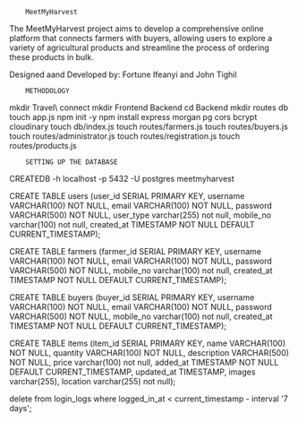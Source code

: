         MeetMyHarvest
The MeetMyHarvest project aims to develop a comprehensive online platform that connects farmers with buyers, allowing users to explore a variety of agricultural products and streamline the process of ordering these products in bulk.

Designed aand Developed by: Fortune Ifeanyi and John Tighil


        METHODOLOGY
mkdir Travel\ connect
mkdir Frontend Backend
cd Backend 
mkdir routes db 
touch app.js
npm init -y
npm install express morgan pg cors bcrypt cloudinary
touch db/index.js 
touch routes/farmers.js 
touch routes/buyers.js 
touch routes/administrator.js 
touch routes/registration.js 
touch routes/products.js 


        SETTING UP THE DATABASE
CREATEDB -h localhost -p 5432 -U postgres meetmyharvest

CREATE TABLE users (user_id SERIAL PRIMARY KEY, username VARCHAR(100) NOT NULL, email VARCHAR(100) NOT NULL, password VARCHAR(500) NOT NULL, user_type varchar(255) not null, mobile_no varchar(100) not null, created_at TIMESTAMP NOT NULL DEFAULT CURRENT_TIMESTAMP);

CREATE TABLE farmers (farmer_id SERIAL PRIMARY KEY, username VARCHAR(100) NOT NULL, email VARCHAR(100) NOT NULL, password VARCHAR(500) NOT NULL, mobile_no varchar(100) not null, created_at TIMESTAMP NOT NULL DEFAULT CURRENT_TIMESTAMP);

CREATE TABLE buyers (buyer_id SERIAL PRIMARY KEY, username VARCHAR(100) NOT NULL, email VARCHAR(100) NOT NULL, password VARCHAR(500) NOT NULL, mobile_no varchar(100) not null, created_at TIMESTAMP NOT NULL DEFAULT CURRENT_TIMESTAMP);

CREATE TABLE items (item_id SERIAL PRIMARY KEY, name VARCHAR(100) NOT NULL, quantity VARCHAR(100) NOT NULL, description VARCHAR(500) NOT NULL, price varchar(100) not null, added_at TIMESTAMP NOT NULL DEFAULT CURRENT_TIMESTAMP, updated_at TIMESTAMP, images varchar(255), location varchar(255) not null);


<!-- TO DELETE LOGIN LOGS OLDER THAN 7 DAYS -->
delete from login_logs where logged_in_at < current_timestamp - interval '7 days';

<!-- 
git checkout -b john
git add .
git commit -m "Write what you updated here"
git fetch
git push -u origin john -->